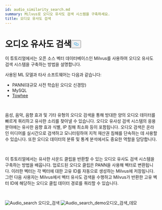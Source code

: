 ```yaml
---
id: audio_similarity_search.md
summary: Milvus로 오디오 유사도 검색 시스템을 구축하세요.
title: 오디오 유사도 검색
---
```

<h1 id="Audio-Similarity-Search" class="common-anchor-header">오디오 유사도 검색<button data-href="#Audio-Similarity-Search" class="anchor-icon" translate="no">
      <svg translate="no"
        aria-hidden="true"
        focusable="false"
        height="20"
        version="1.1"
        viewBox="0 0 16 16"
        width="16"
      >
        <path
          fill="#0092E4"
          fill-rule="evenodd"
          d="M4 9h1v1H4c-1.5 0-3-1.69-3-3.5S2.55 3 4 3h4c1.45 0 3 1.69 3 3.5 0 1.41-.91 2.72-2 3.25V8.59c.58-.45 1-1.27 1-2.09C10 5.22 8.98 4 8 4H4c-.98 0-2 1.22-2 2.5S3 9 4 9zm9-3h-1v1h1c1 0 2 1.22 2 2.5S13.98 12 13 12H9c-.98 0-2-1.22-2-2.5 0-.83.42-1.64 1-2.09V6.25c-1.09.53-2 1.84-2 3.25C6 11.31 7.55 13 9 13h4c1.45 0 3-1.69 3-3.5S14.5 6 13 6z"
        ></path>
      </svg>
    </button></h1><p>이 튜토리얼에서는 오픈 소스 벡터 데이터베이스인 Milvus를 사용하여 오디오 유사도 검색 시스템을 구축하는 방법을 설명합니다.</p>
<p>사용된 ML 모델과 타사 소프트웨어는 다음과 같습니다:</p>
<ul>
<li>PANN(대규모 사전 학습된 오디오 신경망)</li>
<li>MySQL</li>
<li><a href="https://towhee.io/">Towhee</a></li>
</ul>
<p></br></p>
<p>음성, 음악, 음향 효과 및 기타 유형의 오디오 검색을 통해 방대한 양의 오디오 데이터를 빠르게 쿼리하고 유사한 소리를 찾아낼 수 있습니다. 오디오 유사성 검색 시스템의 응용 분야에는 유사한 음향 효과 식별, IP 침해 최소화 등이 포함됩니다. 오디오 검색은 온라인 미디어를 실시간으로 검색하고 모니터링하여 지적 재산권 침해를 단속하는 데 사용할 수 있습니다. 또한 오디오 데이터의 분류 및 통계 분석에서도 중요한 역할을 담당합니다.</p>
<p></br></p>
<p>이 튜토리얼에서는 유사한 사운드 클립을 반환할 수 있는 오디오 유사도 검색 시스템을 구축하는 방법을 배웁니다. 업로드된 오디오 클립은 PANN을 사용해 벡터로 변환됩니다. 이러한 벡터는 각 벡터에 대한 고유 ID를 자동으로 생성하는 Milvus에 저장됩니다. 그런 다음 사용자는 Milvus에서 벡터 유사도 검색을 수행하고 Milvus가 반환한 고유 벡터 ID에 해당하는 오디오 클립 데이터 경로를 쿼리할 수 있습니다.</p>
<p><br/></p>
<p>
  
   <span class="img-wrapper"> <img translate="no" src="/docs/v2.4.x/assets/audio_search.png" alt="Audio_search" class="doc-image" id="audio_search" />
   </span> <span class="img-wrapper"> <span>오디오_검색</span> </span> <span class="img-wrapper"> <img translate="no" src="/docs/v2.4.x/assets/audio_search_demo.png" alt="Audio_search_demo" class="doc-image" id="audio_search_demo" /><span>오디오_검색_데모</span> </span></p>

